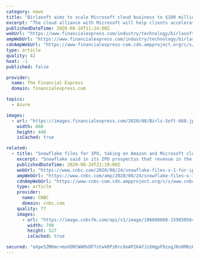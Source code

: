 ```yaml
---
category: news
title: "Birlasoft aims to scale Microsoft cloud business to $100 million"
excerpt: "The cloud alliance with Microsoft will help clients accelerate their digital journey, a statement said. “With this collaboration, Birlasoft is strategically positioned to support its enterprise clients with their cloud transformation needs, right from ..."
publishedDateTime: 2020-08-18T11:24:00Z
webUrl: "https://www.financialexpress.com/industry/technology/birlasoft-aims-to-scale-microsoft-cloud-business-to-100-million/2058804/"
ampWebUrl: "https://www.financialexpress.com/industry/technology/birlasoft-aims-to-scale-microsoft-cloud-business-to-100-million/2058804/lite/"
cdnAmpWebUrl: "https://www-financialexpress-com.cdn.ampproject.org/c/s/www.financialexpress.com/industry/technology/birlasoft-aims-to-scale-microsoft-cloud-business-to-100-million/2058804/lite/"
type: article
quality: 42
heat: -1
published: false

provider:
  name: The Financial Express
  domain: financialexpress.com

topics:
  - Azure

images:
  - url: "https://images.financialexpress.com/2020/08/Birls-Soft-660.jpg"
    width: 660
    height: 440
    isCached: true

related:
  - title: "Snowflake files for IPO, taking on Amazon and Microsoft cloud database businesses"
    excerpt: "Snowflake said in its IPO prospectus that revenue in the first half of 2020 more than doubled to $242 million, while its net loss narrowed slightly to $171.3 million."
    publishedDateTime: 2020-08-24T21:19:00Z
    webUrl: "https://www.cnbc.com/2020/08/24/snowflake-files-s-1-for-ipo.html"
    ampWebUrl: "https://www.cnbc.com/amp/2020/08/24/snowflake-files-s-1-for-ipo.html"
    cdnAmpWebUrl: "https://www-cnbc-com.cdn.ampproject.org/c/s/www.cnbc.com/amp/2020/08/24/snowflake-files-s-1-for-ipo.html"
    type: article
    provider:
      name: CNBC
      domain: cnbc.com
    quality: 77
    images:
      - url: "https://image.cnbcfm.com/api/v1/image/106660668-1598305641096-snow.jpg?v=1598306191"
        width: 790
        height: 527
        isCached: true

secured: "eXpe5ZM6mc+mohDRCWAMsDP7stwkRPzRrcXeAPIKAfJzXHgpFDzogJKn8M8zPOgzVGan4CrrxAkvwzuv9sE/7fM8raKl9PXxe1B+GOno30at+miRyxgP33rQ/1gNHQql9yv6L9PLf/q4Ip5MV+uIW6Y4252ioA1vKSOoXAGieGNb1PYmFQ78lsNbdl+fIeMSnXx5ni0JZfR3BDsB35HuViTWnf6xSwzJQ3b2PVZd8wh5a0qEh9+l3ur0xiotokRDK3XR5tIjmlH4BsQjZUvAHNLZ9AZb95zJIrKmE8SeYrXsZLG9lKtWfdleW8A41QWHKaU5rlxsBEX4IoH9Vin8uQ==;ksdau4C+EdSK+xTcOwy8TA=="
---
```


